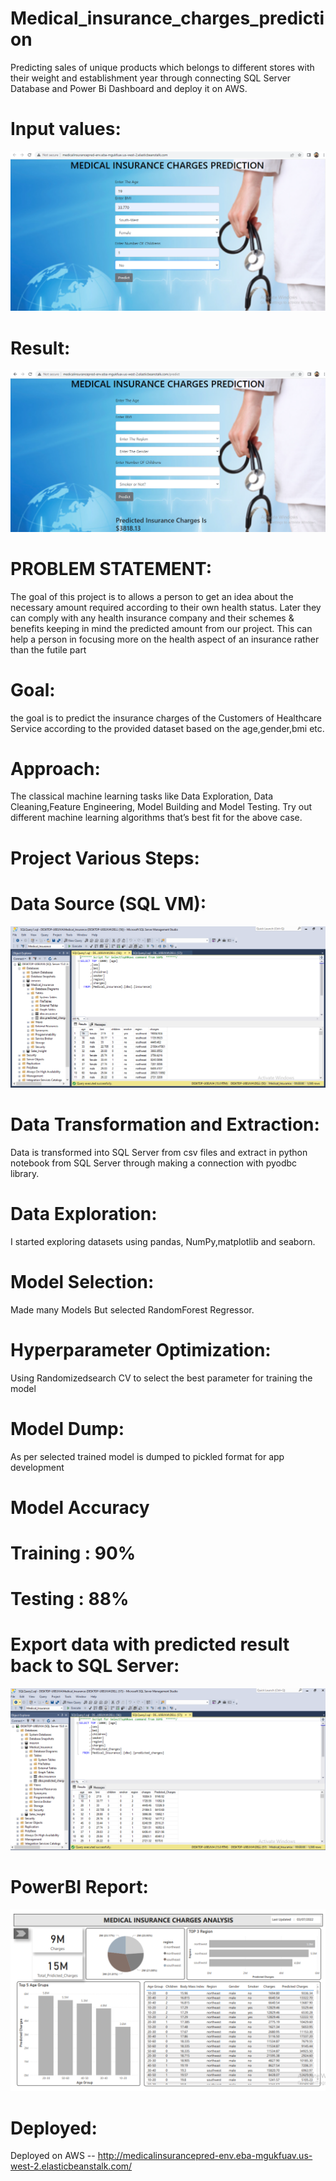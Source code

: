 # Medical_insurance_charges_prediction
Predicting sales of unique products which belongs to different stores with their weight and establishment year through connecting SQL Server Database and Power Bi Dashboard and deploy it on AWS.

# Input values:
![](https://github.com/naveen12334/Medical_insurance_charges_prediction/blob/main/Images/Input_values.PNG)

# Result:
![](https://github.com/naveen12334/Medical_insurance_charges_prediction/blob/main/Images/Prediction.PNG)

# PROBLEM STATEMENT:
The goal of this project is to allows a person to get an idea about the necessary amount required according to their own health status. Later they can comply with any health insurance company and their schemes & benefits keeping in mind the predicted amount from our project. This can help a person in focusing more on the health aspect of an insurance rather than the futile part

# Goal:
the goal is to predict the insurance charges of the Customers of Healthcare Service according to the provided dataset based on the age,gender,bmi etc.

# Approach:
The classical machine learning tasks like Data Exploration, Data Cleaning,Feature Engineering, Model Building and Model Testing. Try out different machine learning algorithms that’s best fit for the above case.

# Project Various Steps:

# Data Source (SQL VM):
![](https://github.com/naveen12334/Medical_insurance_charges_prediction/blob/main/Images/SQL_charges.PNG)

# Data Transformation and Extraction:
Data is transformed into SQL Server from csv files and extract in python notebook from SQL Server through making a connection with pyodbc library.

# Data Exploration:
I started exploring datasets using pandas, NumPy,matplotlib and seaborn.

# Model Selection:
Made many Models But selected RandomForest Regressor.

# Hyperparameter Optimization:
Using Randomizedsearch CV to select the best parameter for training the model

# Model Dump:
As per selected trained model is dumped to pickled format for app development

# Model Accuracy 
# Training : 90%
# Testing  : 88%

# Export data with predicted result back to SQL Server:
![](https://github.com/naveen12334/Medical_insurance_charges_prediction/blob/main/Images/SQL_Predicted_Charges.PNG)

# PowerBI Report:
![](https://github.com/naveen12334/Medical_insurance_charges_prediction/blob/main/Images/Power%20Bi%20Report.PNG)

# Deployed:
Deployed on AWS -- http://medicalinsurancepred-env.eba-mgukfuav.us-west-2.elasticbeanstalk.com/









